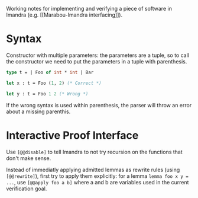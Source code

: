 ---
---

Working notes for implementing and verifying a piece of software in Imandra (e.g. [[Marabou-Imandra interfacing]]).

# Syntax
Constructor with multiple parameters: the parameters are a tuple, so to call the constructor we need to put the parameters in a tuple with parenthesis. 

```ocaml
type t = | Foo of int * int | Bar

let x : t = Foo (1, 2) (* Correct *)

let y : t = Foo 1 2 (* Wrong *)
```

If the wrong syntax is used within parenthesis, the parser will throw an error about a missing parenthis.

# Interactive Proof Interface

Use `[@@disable]` to tell Imandra to not try recursion on the functions that don't make sense.

Instead of  immediatly applying admitted lemmas as rewrite rules (using `[@@rewrite]`), first try to apply them explicitly: for a lemma `lemma foo x y = ...`, use `[@@apply foo a b]` where a and b are variables used in the current verification goal.
